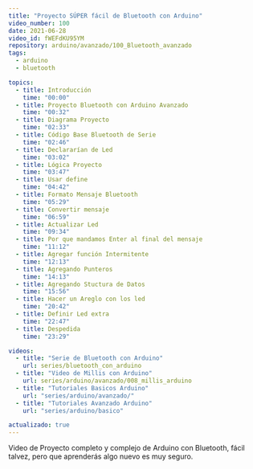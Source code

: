 ```yaml
---
title: "Proyecto SÚPER fácil de Bluetooth con Arduino"
video_number: 100
date: 2021-06-28
video_id: fWEFdKU95YM
repository: arduino/avanzado/100_Bluetooth_avanzado
tags:
  - arduino
  - bluetooth

topics:
  - title: Introducción
    time: "00:00"
  - title: Proyecto Bluetooth con Arduino Avanzado
    time: "00:32"
  - title: Diagrama Proyecto
    time: "02:33"
  - title: Código Base Bluetooth de Serie
    time: "02:46"
  - title: Declararían de Led
    time: "03:02"
  - title: Lógica Proyecto
    time: "03:47"
  - title: Usar define
    time: "04:42"
  - title: Formato Mensaje Bluetooth
    time: "05:29"
  - title: Convertir mensaje
    time: "06:59"
  - title: Actualizar Led
    time: "09:34"
  - title: Por que mandamos Enter al final del mensaje
    time: "11:12"
  - title: Agregar función Intermitente
    time: "12:13"
  - title: Agregando Punteros
    time: "14:13"
  - title: Agregando Stuctura de Datos
    time: "15:56"
  - title: Hacer un Areglo con los led
    time: "20:42"
  - title: Definir Led extra
    time: "22:47"
  - title: Despedida
    time: "23:29"

videos:
  - title: "Serie de Bluetooth con Arduino"
    url: series/bluetooth_con_arduino
  - title: "Video de Millis con Arduino"
    url: series/arduino/avanzado/008_millis_arduino
  - title: "Tutoriales Basicos Arduino"
    url: "series/arduino/avanzado/"
  - title: "Tutoriales Avanzado Arduino"
    url: "series/arduino/basico"

actualizado: true
---
```


Video de Proyecto completo y complejo de Arduino con Bluetooth, fácil talvez, pero que aprenderás algo nuevo es muy seguro.
